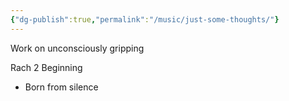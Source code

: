 ```yaml
---
{"dg-publish":true,"permalink":"/music/just-some-thoughts/"}
---
```


Work on unconsciously gripping

Rach 2 Beginning
- Born from silence